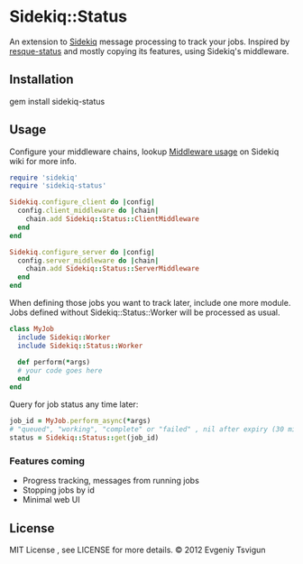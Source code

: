 # Sidekiq::Status

An extension to [Sidekiq](http://github.com/mperham/sidekiq) message processing to track your jobs. Inspired
by [resque-status](http://github.com/quirkey/resque-status) and mostly copying its features, using Sidekiq's middleware.

## Installation

gem install sidekiq-status

## Usage

Configure your middleware chains, lookup [Middleware usage](https://github.com/mperham/sidekiq/wiki/Middleware)
on Sidekiq wiki for more info.

``` ruby
require 'sidekiq'
require 'sidekiq-status'

Sidekiq.configure_client do |config|
  config.client_middleware do |chain|
    chain.add Sidekiq::Status::ClientMiddleware
  end
end

Sidekiq.configure_server do |config|
  config.server_middleware do |chain|
    chain.add Sidekiq::Status::ServerMiddleware
  end
end
```

When defining those jobs you want to track later, include one more module. Jobs defined without Sidekiq::Status::Worker
will be processed as usual.

``` ruby
class MyJob
  include Sidekiq::Worker
  include Sidekiq::Status::Worker

  def perform(*args)
  # your code goes here
  end
end
```

Query for job status any time later:

``` ruby
job_id = MyJob.perform_async(*args)
# "queued", "working", "complete" or "failed" , nil after expiry (30 minutes)
status = Sidekiq::Status::get(job_id)
```

### Features coming
* Progress tracking, messages from running jobs
* Stopping jobs by id
* Minimal web UI

## License
MIT License , see LICENSE for more details.
© 2012 Evgeniy Tsvigun
